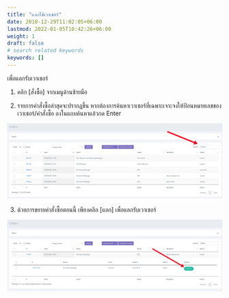 ```yaml
---
title: "แลกใช้เวาเชอร์"
date: 2018-12-29T11:02:05+06:00
lastmod: 2022-01-05T10:42:26+06:00
weight: 1
draft: false
# search related keywords
keywords: []
---
```


เพื่อแลกรับเวาเชอร์

1. คลิก [สั่งซื้อ] จากเมนูด้านซ้ายมือ

2. รายการคำสั่งซื้อล่าสุดจะปรากฏขึ้น หากต้องการค้นหาเวาเชอร์ที่เฉพาะเจาะจงให้ป้อนหมายเลขของเวาเชอร์/คำสั่งซื้อ ลงในแถบค้นหาแล้วกด Enter

![image example](img-1.jpg "image")

3. ด้วยการขยายคำสั่งซื้อตอนนี้ เพียงคลิก [แลก] เพื่อแลกรับเวาเชอร์

![image example](img-2.jpg "image")
